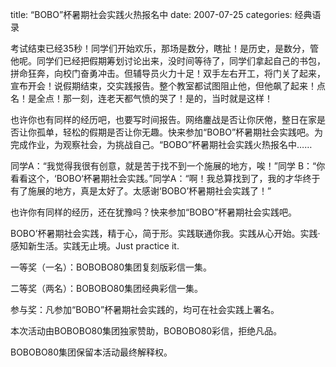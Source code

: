 title: “BOBO”杯暑期社会实践火热报名中
date: 2007-07-25
categories: 经典语录

考试结束已经35秒！同学们开始欢乐，那场是数分，瞎扯！是历史，是数分，管他呢。同学们已经把假期筹划讨论出来，没时间等待了，同学们拿起自己的书包，拼命狂奔，向校门奋勇冲击。但辅导员火力十足！双手左右开工，将门关了起来，宣布开会！说假期结束，交实践报告。整个教室都试图阻止他，但他飙了起来！点名！是全点！那一刻，连老天都气愤的哭了！是的，当时就是这样！

也许你也有同样的经历吧，也要写时间报告。网络鏖战是否让你厌倦，整日在家是否让你孤单，轻松的假期是否让你无趣。快来参加“BOBO”杯暑期社会实践吧。为完成作业，为观察社会，为挑战自己。“BOBO”杯暑期社会实践火热报名中……

同学A：“我觉得我很有创意，就是苦于找不到一个施展的地方，唉！”同学 B：“你看看这个，‘BOBO‘杯暑期社会实践。”同学A：“啊！我总算找到了，我的才华终于有了施展的地方，真是太好了。太感谢‘BOBO’杯暑期社会实践了！”

也许你有同样的经历，还在犹豫吗？快来参加“BOBO”杯暑期社会实践吧。

BOBO’杯暑期社会实践，精于心，简于形。实践联通你我。实践从心开始。实践·感知新生活。实践无止境。Just practice it.

一等奖（一名）：BOBOBO80集团复刻版彩信一集。

二等奖（两名）：BOBOBO80集团经典彩信一集。

参与奖：凡参加“BOBO”杯暑期社会实践的，均可在社会实践上署名。

本次活动由BOBOBO80集团独家赞助，BOBOBO80彩信，拒绝凡品。

BOBOBO80集团保留本活动最终解释权。
